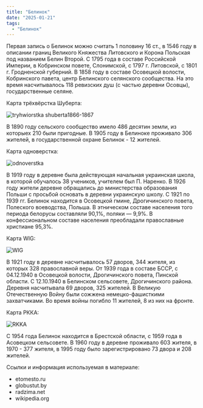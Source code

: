 ```yaml
---
title: "Белинок"
date: "2025-01-21"
tags: 
  - "Белинок"
---
```


Первая запись о Белинок можно считать 1 половину 16 ст., в 1546 году в описании границ Великого Княжества Литовского и Корона Польская под названием Белин Второй. 
С 1795 года в составе Российской Империи, в Кобринском повете, Слонимской, с 1797 г. Литовской, с 1801 г. Гродненской губерний. 
В 1858 году в составе Осовецкой волости, Кобринского павета,  центр Белинского селянского сообщества.  На это время насчитывалось 118 ревизских душ (с частью деревни Осовцы), государственные селяне. 

Карта трёхвёрстка Шуберта:

![tryhwiorstka shuberta1866-1867](https://github.com/user-attachments/assets/b51646bc-781b-403d-a125-cad85344e1a6)

В 1890 году сельского сообщество имело 486 десятин земли, из которыех 210 были пригодные. 
В 1905 году в Белиноке  проживало 306 жителей, в государственной охране Белинок - 12 жителей.

Карта одноверстка:

![odnoverstka](https://github.com/user-attachments/assets/1ed55280-ca3c-401b-9c41-4690e1f05808)

В 1919 году в деревне была действующая начальная украинская школа, в которой обучалось 38 учеников, учителем был П. Наренко. В 1926 году жители деревне обращались до министерства образования Польши с просьбой основать в деревни украинскую школу.
С 1921 по 1939 гг. Белинок находится в Осовецкой гмине, Дрогичинского повета, Полеского воеводства, Польша. 
В этническом составе населения того периода белорусы составляли 90,1%, поляки — 9,9%. В конфессиональном составе населения преобладали православные христиане 95,3%.

Карта WIG:

![WIG](https://github.com/user-attachments/assets/4f5ee131-80a5-44fe-b058-9ce3e865d086)

В 1921 году в деревне насчитывалось 57 дворов, 344 жителя, из которых 328 православной веры. 
От 1939 года в составе БССР, с 04.12.1940 в Осовецкой волости, Дрогичинского повета, Пинской области. С 12.10.1940 в Белинском сельсовете, Дрогичинского района. Деревня насчитывала 69 дворов, 325 жителей.
В Великую Отечественную Войну были сожжена немецко-фашисткими захватчиками. Во время войны погибло 11 жителей, 8 из них на фронте.

Карта РККА:

![RKKA](https://github.com/user-attachments/assets/ac84264a-30e3-45f9-ad95-e504bfe12dc5)

С 1954 года Белинок находится в Брестской области, с 1959 года в Асовецком сельсовете. 
В 1960 году в деревне проживало 603 жителя, в 1970 - 377 жителя, в 1995 году было зарегистрировано 73 двора и 208 жителей. 

Ссылки и информация используемая в материале:
- etomesto.ru
- globustut.by
- radzima.net
- wikipedia.org

